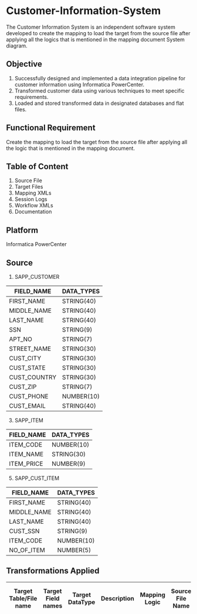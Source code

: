 # Customer-Information-System
The Customer Information System is an independent software system developed to create the mapping to load the target from the source file after applying all the logics that is mentioned in the mapping document System diagram.

## Objective
1. Successfully designed and implemented a data integration pipeline for customer information using Informatica PowerCenter.
2. Transformed customer data using various techniques to meet specific requirements.
3. Loaded and stored transformed data in designated databases and flat files.

## Functional Requirement
Create the mapping to load the target from the source file after applying all the logic that is mentioned in the mapping document.

## Table of Content
1. Source File
2. Target Files
3. Mapping XMLs
4. Session Logs
5. Workflow XMLs
6. Documentation

## Platform
Informatica PowerCenter

## Source 
1. SAPP_CUSTOMER
   
| FIELD_NAME    | DATA_TYPES  |
| ------------- | ----------- |
| FIRST_NAME    | STRING(40)  |
| MIDDLE_NAME   | STRING(40)  |
| LAST_NAME     | STRING(40)  |
| SSN           | STRING(9)   |
| APT_NO        | STRING(7)   |
| STREET_NAME   | STRING(30)  |
| CUST_CITY     | STRING(30)  |
| CUST_STATE    | STRING(30)  |
| CUST_COUNTRY  | STRING(30)  |
| CUST_ZIP      | STRING(7)   |
| CUST_PHONE    | NUMBER(10)  |
| CUST_EMAIL    | STRING(40)  |

3. SAPP_ITEM
   
| FIELD_NAME  | DATA_TYPES  |
| ----------- | ----------- |
| ITEM_CODE   | NUMBER(10)  |
| ITEM_NAME   | STRING(30)  |
| ITEM_PRICE  | NUMBER(9)   |

5. SAPP_CUST_ITEM
   
| FIELD_NAME    | DATA_TYPES  |
| ------------- | ----------- |
| FIRST_NAME    | STRING(40)  |
| MIDDLE_NAME   | STRING(40)  |
| LAST_NAME     |  STRING(40) |
| CUST_SSN      | STRING(9)   |
| ITEM_CODE     | NUMBER(10)  |
| NO_OF_ITEM    | NUMBER(5)   |

## Transformations Applied

| **Target Table/File name** |	**Target Field names**	| **Target DataType** | 	**Description** |	 **Mapping Logic** |	**Source File Name** |	**Source File Column Names** | 	**Source Data Type** |
| ------------- | ----------- | ------------- | ----------- | ------------- | ----------- | ------------- | ----------- |
